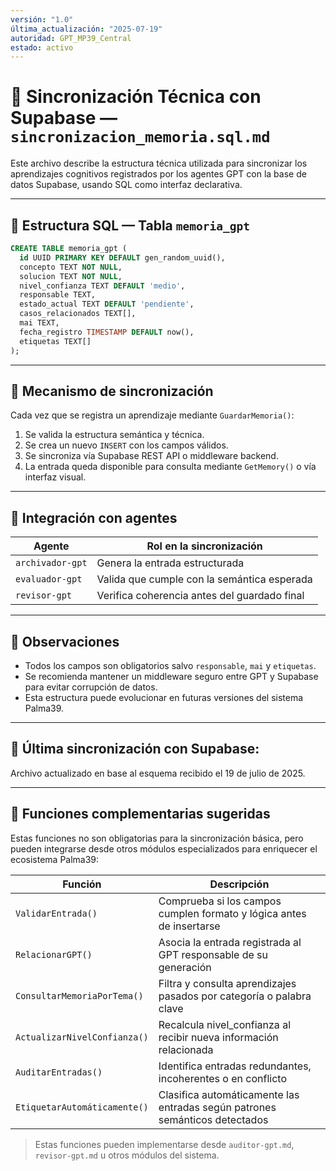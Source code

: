 ```yaml
---
versión: "1.0"
última_actualización: "2025-07-19"
autoridad: GPT_MP39_Central
estado: activo
---
```


# 📡 Sincronización Técnica con Supabase — `sincronizacion_memoria.sql.md`

Este archivo describe la estructura técnica utilizada para sincronizar los aprendizajes cognitivos registrados por los agentes GPT con la base de datos Supabase, usando SQL como interfaz declarativa.

---

## 🧱 Estructura SQL — Tabla `memoria_gpt`

```sql
CREATE TABLE memoria_gpt (
  id UUID PRIMARY KEY DEFAULT gen_random_uuid(),
  concepto TEXT NOT NULL,
  solucion TEXT NOT NULL,
  nivel_confianza TEXT DEFAULT 'medio',
  responsable TEXT,
  estado_actual TEXT DEFAULT 'pendiente',
  casos_relacionados TEXT[],
  mai TEXT,
  fecha_registro TIMESTAMP DEFAULT now(),
  etiquetas TEXT[]
);
```

---

## 🔁 Mecanismo de sincronización

Cada vez que se registra un aprendizaje mediante `GuardarMemoria()`:

1. Se valida la estructura semántica y técnica.
2. Se crea un nuevo `INSERT` con los campos válidos.
3. Se sincroniza vía Supabase REST API o middleware backend.
4. La entrada queda disponible para consulta mediante `GetMemory()` o vía interfaz visual.

---

## 🧩 Integración con agentes

| Agente           | Rol en la sincronización                      |
|------------------|------------------------------------------------|
| `archivador-gpt` | Genera la entrada estructurada                |
| `evaluador-gpt`  | Valida que cumple con la semántica esperada   |
| `revisor-gpt`    | Verifica coherencia antes del guardado final  |

---

## 🧠 Observaciones

- Todos los campos son obligatorios salvo `responsable`, `mai` y `etiquetas`.
- Se recomienda mantener un middleware seguro entre GPT y Supabase para evitar corrupción de datos.
- Esta estructura puede evolucionar en futuras versiones del sistema Palma39.

---

## 🔄 Última sincronización con Supabase:

Archivo actualizado en base al esquema recibido el 19 de julio de 2025.

---

## 🔧 Funciones complementarias sugeridas

Estas funciones no son obligatorias para la sincronización básica, pero pueden integrarse desde otros módulos especializados para enriquecer el ecosistema Palma39:

| Función                       | Descripción                                                                 |
|------------------------------|-----------------------------------------------------------------------------|
| `ValidarEntrada()`           | Comprueba si los campos cumplen formato y lógica antes de insertarse        |
| `RelacionarGPT()`            | Asocia la entrada registrada al GPT responsable de su generación            |
| `ConsultarMemoriaPorTema()`  | Filtra y consulta aprendizajes pasados por categoría o palabra clave        |
| `ActualizarNivelConfianza()` | Recalcula nivel_confianza al recibir nueva información relacionada          |
| `AuditarEntradas()`          | Identifica entradas redundantes, incoherentes o en conflicto                |
| `EtiquetarAutomáticamente()` | Clasifica automáticamente las entradas según patrones semánticos detectados |

> Estas funciones pueden implementarse desde `auditor-gpt.md`, `revisor-gpt.md` u otros módulos del sistema.

